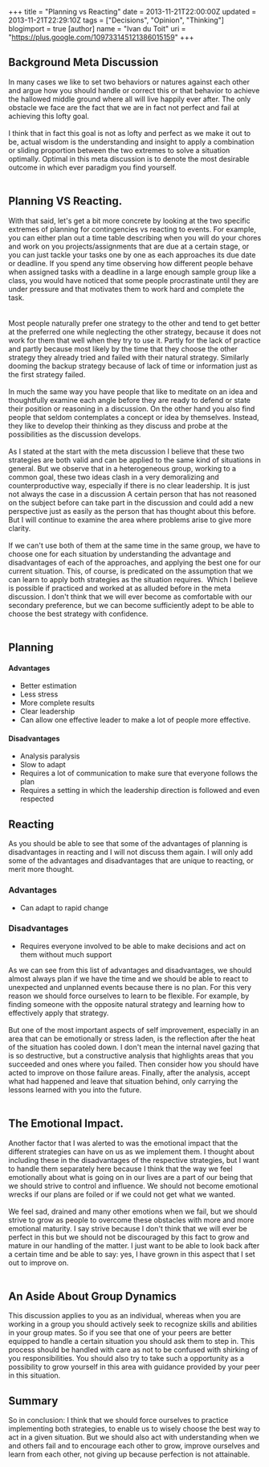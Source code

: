 +++
title = "Planning vs Reacting"
date = 2013-11-21T22:00:00Z
updated = 2013-11-21T22:29:10Z
tags = ["Decisions", "Opinion", "Thinking"]
blogimport = true 
[author]
	name = "Ivan du Toit"
	uri = "https://plus.google.com/109733145121386015159"
+++

<h2>Background Meta Discussion</h2>In many cases we like to set two behaviors or natures against each other and argue how you should handle or correct this or that behavior&nbsp;to achieve the hallowed middle ground where all will live happily ever after. The only obstacle we face are the fact that we are in fact not perfect and fail at achieving this lofty goal.<br /><br />I think that in fact this goal is not as lofty and perfect as we make it out to be, actual wisdom is the understanding and insight to apply a combination or sliding proportion between the two extremes to solve a situation optimally. Optimal in this meta discussion is to denote the most desirable outcome in which ever paradigm you find yourself.<br /><br /><h2>Planning VS Reacting.</h2>With that said, let's get a bit more concrete by looking at the two specific extremes of planning for contingencies vs reacting to events. For example, you can either plan out a time table describing when you will do your chores and work on you projects/assignments that are due at a certain stage, or you can just tackle your tasks one by one as each approaches its due date or deadline. If you spend any time observing how different people behave when assigned tasks with a deadline in a large enough sample group like a class, you would have noticed that some people procrastinate until they are under pressure and that motivates them to work hard and complete the task.<br /><br /><a name='more'></a><br />Most people naturally prefer one strategy to the other and tend to get better at the preferred one while neglecting the other strategy, because it does not work for them that well when they try to use it. Partly for the lack of practice and partly because most likely by the time that they choose the other strategy they already tried and failed with their natural strategy. Similarly dooming the backup strategy because of lack of time or information just as the first strategy failed.<br /><br />In much the same way you have people that like to meditate on an idea and thoughtfully examine each angle before they are ready to defend or state their position or reasoning in a discussion. On the other hand you also find people that seldom contemplates a concept or idea by themselves. Instead, they like to develop their thinking as they discuss and probe at the possibilities as the discussion develops.<br /><br />As I stated at the start with the meta discussion I believe that these two strategies are both valid and can be applied to the same kind of situations in general. But we observe that in a heterogeneous group, working to a common goal, these two ideas clash in a very demoralizing and counterproductive way, especially if there is no clear leadership. It is just not always the case in a discussion A certain person that has not reasoned on the subject before can take part in the discussion and could add a new perspective just as easily as the person that has thought about this before. But I will continue to examine the area where problems arise to give more clarity.<br /><br />If we can't use both of them at the same time in the same group, we have to choose one for each situation by understanding the advantage and disadvantages of each of the approaches, and applying the best one for our current situation. This, of course, is predicated on the assumption that we can learn to apply both strategies as the situation requires. &nbsp;Which I believe is possible if practiced and worked at as alluded before in the meta discussion. I don't think that we will ever become as comfortable with our secondary preference, but we can become sufficiently adept to be able to choose the best strategy with confidence.<br /><br /><h2>Planning</h2><h4>Advantages</h4><div><ul><li>Better estimation</li><li>Less stress</li><li>More complete results</li><li>Clear leadership</li><li>Can allow one effective leader to make a lot of people more effective.</li></ul></div><h4>Disadvantages</h4><div><ul><li>Analysis paralysis</li><li>Slow to adapt</li><li>Requires a lot of communication to make sure that everyone follows the plan</li><li>Requires a setting in which the leadership direction is followed and even respected</li></ul></div><h2>Reacting</h2><div>As you should be able to see that some of the advantages of planning is disadvantages in reacting and I will not discuss them again. I will only add some of the advantages and disadvantages that are unique to reacting, or merit more thought.</div><h3>Advantages</h3><div><ul><li>Can adapt to rapid change</li></ul></div><h3>Disadvantages</h3><div><ul><li>Requires everyone involved to be able to make decisions and act on them without much support</li></ul><div>As we can see from this list of advantages and disadvantages, we should almost always plan if we have the time and we should be able to react to unexpected and unplanned events because there is no plan. For this very reason we should force ourselves to learn to be flexible. For example, by finding someone with the opposite natural strategy and learning how to effectively apply that strategy.</div><div><br /></div><div>But one of the most important aspects of self improvement, especially in an area that can be emotionally or stress laden, is the reflection after the heat of the situation has cooled down. I don't mean the internal navel gazing that is so destructive, but a constructive analysis that highlights areas that you succeeded and ones where you failed. Then consider how you should have acted to improve on those failure areas. Finally, after the analysis, accept what had happened and leave that situation behind, only carrying the lessons learned with you into the future.</div><div><br /></div></div><h2>The Emotional Impact.</h2><div>Another factor that I was alerted to was the emotional impact that the different strategies can have on us as we implement them. I thought about including these in the disadvantages of the respective strategies, but I want to handle them separately here because I think that the way we feel emotionally about what is going on in our lives are a part of our being that we should strive to control and influence. We should not become emotional wrecks if our plans are foiled or if we could not get what we wanted.&nbsp;</div><div><br /></div><div>We feel sad, drained and many other emotions when we fail, but we should strive to grow as people to overcome these obstacles with more and more emotional maturity. I say strive because I don't think that we will ever be perfect in this but we should not be discouraged by this fact to grow and mature in our handling of the matter. I just want to be able to look back after a certain time and be able to say: yes, I have grown in this aspect that I set out to improve on.&nbsp;</div><div><br /><h2>An Aside About Group Dynamics</h2></div><div>This discussion applies to you as an individual, whereas when you are working in a group you should actively seek to recognize skills and abilities in your group mates. So if you see that one of your peers are better equipped to handle a certain situation you should ask them to step in. This process should be handled with care as not to be confused with shirking of you responsibilities. You should also try to take such a opportunity as a possibility to grow yourself in this area with guidance provided by your peer in this situation.</div><h2>Summary</h2><div>So in conclusion: I think that we should force ourselves to practice implementing both strategies, to enable us to wisely choose the best way to act in a given situation. But we should also act with understanding when we and others fail and to encourage each other to grow, improve ourselves and learn from each other, not giving up because perfection is not attainable.</div>
